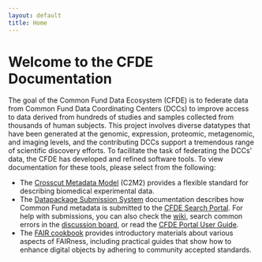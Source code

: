 ```yaml
---
layout: default
title: Home
---
```


# Welcome to the CFDE Documentation

The goal of the Common Fund Data Ecosystem (CFDE) is to federate data from Common Fund Data Coordinating Centers (DCCs) to improve access to data derived from hundreds of studies and samples collected from thousands of human subjects. This project involves diverse datatypes that have been generated at the genomic, expression, proteomic, metagenomic, and imaging levels, and the contributing DCCs support a tremendous range of scientific discovery efforts.
To facilitate the task of federating the DCCs' data, the CFDE has developed and refined software tools. To view documentation for these tools, please select from the following:

- The [Crosscut Metadata Model](./c2m2/draft-C2M2_specification/README.md) (C2M2) provides a flexible standard for describing biomedical experimental data.
- The [Datapackage Submission System](./cfde-submit/docs/index.md) documentation describes how Common Fund metadata is submitted to the [CFDE Search Portal](https://app.nih-cfde.org/). For help with submissions, you can also check the [wiki](https://github.com/nih-cfde/published-documentation/wiki), search common errors in the [discussion board](https://github.com/nih-cfde/published-documentation/discussions), or read the [CFDE Portal User Guide](./about/portalguide/). 
- The [FAIR cookbook](./the-fair-cookbook/intro.md) provides introductory materials about various aspects of FAIRness, including practical guides that show how to enhance digital objects by adhering to community accepted standards.
